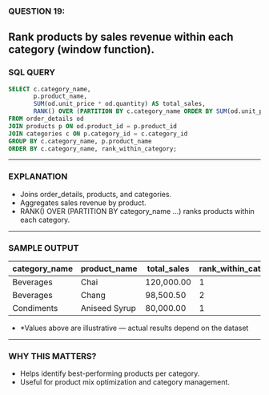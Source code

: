### QUESTION 19:
Rank products by sales revenue within each category (window function).
---
### SQL QUERY
```sql
SELECT c.category_name,
       p.product_name,
       SUM(od.unit_price * od.quantity) AS total_sales,
       RANK() OVER (PARTITION BY c.category_name ORDER BY SUM(od.unit_price * od.quantity) DESC) AS rank_within_category
FROM order_details od
JOIN products p ON od.product_id = p.product_id
JOIN categories c ON p.category_id = c.category_id
GROUP BY c.category_name, p.product_name
ORDER BY c.category_name, rank_within_category;
```
---

### EXPLANATION
- Joins order_details, products, and categories.
- Aggregates sales revenue by product.
- RANK() OVER (PARTITION BY category_name ...) ranks products within each category.
---

### SAMPLE OUTPUT
| category_name | product_name  | total_sales | rank_within_category |
| ------------- | ------------- | ----------- | -------------------- |
| Beverages     | Chai          | 120,000.00  | 1                    |
| Beverages     | Chang         | 98,500.50   | 2                    |
| Condiments    | Aniseed Syrup | 80,000.00   | 1                    |

- *Values above are illustrative — actual results depend on the dataset
---
### WHY THIS MATTERS?
- Helps identify best-performing products per category.
- Useful for product mix optimization and category management.